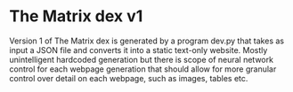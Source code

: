 # The Matrix dex v1

Version 1 of The Matrix dex is generated by a program dev.py that takes as input a JSON file and converts it into a static text-only website. Mostly unintelligent hardcoded generation but there is scope of neural network control for each webpage generation that should allow for more granular control over detail on each webpage, such as images, tables etc.
